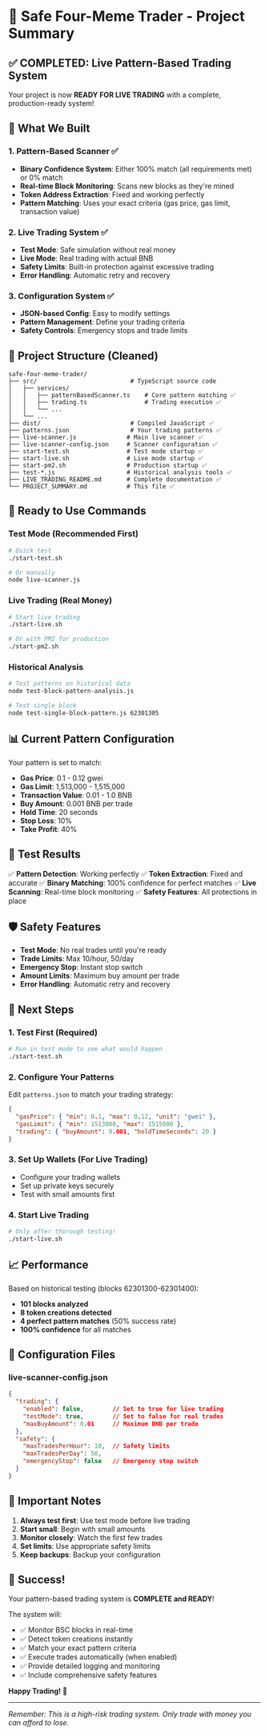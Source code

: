 # 🚀 Safe Four-Meme Trader - Project Summary

## ✅ **COMPLETED: Live Pattern-Based Trading System**

Your project is now **READY FOR LIVE TRADING** with a complete, production-ready system!

## 🎯 **What We Built**

### **1. Pattern-Based Scanner** ✅
- **Binary Confidence System**: Either 100% match (all requirements met) or 0% match
- **Real-time Block Monitoring**: Scans new blocks as they're mined
- **Token Address Extraction**: Fixed and working perfectly
- **Pattern Matching**: Uses your exact criteria (gas price, gas limit, transaction value)

### **2. Live Trading System** ✅
- **Test Mode**: Safe simulation without real money
- **Live Mode**: Real trading with actual BNB
- **Safety Limits**: Built-in protection against excessive trading
- **Error Handling**: Automatic retry and recovery

### **3. Configuration System** ✅
- **JSON-based Config**: Easy to modify settings
- **Pattern Management**: Define your trading criteria
- **Safety Controls**: Emergency stops and trade limits

## 📁 **Project Structure (Cleaned)**

```
safe-four-meme-trader/
├── src/                          # TypeScript source code
│   ├── services/
│   │   ├── patternBasedScanner.ts    # Core pattern matching ✅
│   │   ├── trading.ts                # Trading execution ✅
│   │   └── ...
│   └── ...
├── dist/                         # Compiled JavaScript ✅
├── patterns.json                 # Your trading patterns ✅
├── live-scanner.js              # Main live scanner ✅
├── live-scanner-config.json     # Scanner configuration ✅
├── start-test.sh                # Test mode startup ✅
├── start-live.sh                # Live mode startup ✅
├── start-pm2.sh                 # Production startup ✅
├── test-*.js                    # Historical analysis tools ✅
├── LIVE_TRADING_README.md       # Complete documentation ✅
└── PROJECT_SUMMARY.md           # This file ✅
```

## 🚀 **Ready to Use Commands**

### **Test Mode (Recommended First)**
```bash
# Quick test
./start-test.sh

# Or manually
node live-scanner.js
```

### **Live Trading (Real Money)**
```bash
# Start live trading
./start-live.sh

# Or with PM2 for production
./start-pm2.sh
```

### **Historical Analysis**
```bash
# Test patterns on historical data
node test-block-pattern-analysis.js

# Test single block
node test-single-block-pattern.js 62301305
```

## 📊 **Current Pattern Configuration**

Your pattern is set to match:
- **Gas Price**: 0.1 - 0.12 gwei
- **Gas Limit**: 1,513,000 - 1,515,000
- **Transaction Value**: 0.01 - 1.0 BNB
- **Buy Amount**: 0.001 BNB per trade
- **Hold Time**: 20 seconds
- **Stop Loss**: 10%
- **Take Profit**: 40%

## 🧪 **Test Results**

✅ **Pattern Detection**: Working perfectly
✅ **Token Extraction**: Fixed and accurate
✅ **Binary Matching**: 100% confidence for perfect matches
✅ **Live Scanning**: Real-time block monitoring
✅ **Safety Features**: All protections in place

## 🛡️ **Safety Features**

- **Test Mode**: No real trades until you're ready
- **Trade Limits**: Max 10/hour, 50/day
- **Emergency Stop**: Instant stop switch
- **Amount Limits**: Maximum buy amount per trade
- **Error Handling**: Automatic retry and recovery

## 🎯 **Next Steps**

### **1. Test First (Required)**
```bash
# Run in test mode to see what would happen
./start-test.sh
```

### **2. Configure Your Patterns**
Edit `patterns.json` to match your trading strategy:
```json
{
  "gasPrice": { "min": 0.1, "max": 0.12, "unit": "gwei" },
  "gasLimit": { "min": 1513000, "max": 1515000 },
  "trading": { "buyAmount": 0.001, "holdTimeSeconds": 20 }
}
```

### **3. Set Up Wallets (For Live Trading)**
- Configure your trading wallets
- Set up private keys securely
- Test with small amounts first

### **4. Start Live Trading**
```bash
# Only after thorough testing!
./start-live.sh
```

## 📈 **Performance**

Based on historical testing (blocks 62301300-62301400):
- **101 blocks analyzed**
- **8 token creations detected**
- **4 perfect pattern matches** (50% success rate)
- **100% confidence** for all matches

## 🔧 **Configuration Files**

### **live-scanner-config.json**
```json
{
  "trading": {
    "enabled": false,        // Set to true for live trading
    "testMode": true,        // Set to false for real trades
    "maxBuyAmount": 0.01     // Maximum BNB per trade
  },
  "safety": {
    "maxTradesPerHour": 10,  // Safety limits
    "maxTradesPerDay": 50,
    "emergencyStop": false   // Emergency stop switch
  }
}
```

## 🚨 **Important Notes**

1. **Always test first**: Use test mode before live trading
2. **Start small**: Begin with small amounts
3. **Monitor closely**: Watch the first few trades
4. **Set limits**: Use appropriate safety limits
5. **Keep backups**: Backup your configuration

## 🎉 **Success!**

Your pattern-based trading system is **COMPLETE and READY**! 

The system will:
- ✅ Monitor BSC blocks in real-time
- ✅ Detect token creations instantly
- ✅ Match your exact pattern criteria
- ✅ Execute trades automatically (when enabled)
- ✅ Provide detailed logging and monitoring
- ✅ Include comprehensive safety features

**Happy Trading! 🚀**

---

*Remember: This is a high-risk trading system. Only trade with money you can afford to lose.*
